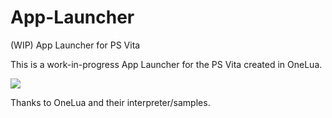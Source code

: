# App-Launcher
(WIP) App Launcher for PS Vita

This is a work-in-progress App Launcher for the PS Vita created in OneLua.

<img src=http://i.imgur.com/bw9Ksq2.jpg?2></img>

Thanks to OneLua and their interpreter/samples.
